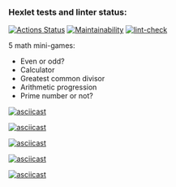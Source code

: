 ### Hexlet tests and linter status:
[![Actions Status](https://github.com/wintermute28/python-project-lvl1/workflows/hexlet-check/badge.svg)](https://github.com/wintermute28/python-project-lvl1/actions)
[![Maintainability](https://api.codeclimate.com/v1/badges/a99a88d28ad37a79dbf6/maintainability)](https://codeclimate.com/github/codeclimate/codeclimate/maintainability)
[![lint-check](https://github.com/wintermute28/python-project-lvl1/actions/workflows/lint_check.yml/badge.svg)](https://github.com/wintermute28/python-project-lvl1/actions/workflows/lint_check.yml)

5 math mini-games:
- Even or odd?
- Calculator
- Greatest common divisor
- Arithmetic progression
- Prime number or not?

[![asciicast](https://asciinema.org/a/jiSGvcqTR0SgZWHb0d1eljp4R.svg)](https://asciinema.org/a/jiSGvcqTR0SgZWHb0d1eljp4R)

[![asciicast](https://asciinema.org/a/lFuqITEFXHEg5fa0dxyz2epf6.svg)](https://asciinema.org/a/lFuqITEFXHEg5fa0dxyz2epf6)

[![asciicast](https://asciinema.org/a/PdXtMqACgl2UW7eNmylUd5QSs.svg)](https://asciinema.org/a/PdXtMqACgl2UW7eNmylUd5QSs)

[![asciicast](https://asciinema.org/a/VHXR6j4w72tTGoy0naL1quJki.svg)](https://asciinema.org/a/VHXR6j4w72tTGoy0naL1quJki)

[![asciicast](https://asciinema.org/a/yODstgWkZ4R0fHAjVtb7DK0GS.svg)](https://asciinema.org/a/yODstgWkZ4R0fHAjVtb7DK0GS)